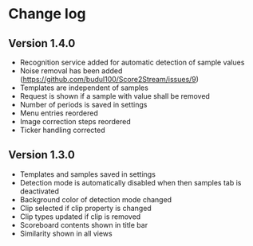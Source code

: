 # Change log

## Version 1.4.0

* Recognition service added for automatic detection of sample values
* Noise removal has been added (https://github.com/budul100/Score2Stream/issues/9)
* Templates are independent of samples
* Request is shown if a sample with value shall be removed
* Number of periods is saved in settings
* Menu entries reordered
* Image correction steps reordered
* Ticker handling corrected

## Version 1.3.0

* Templates and samples saved in settings
* Detection mode is automatically disabled when then samples tab is deactivated
* Background color of detection mode changed
* Clip selected if clip property is changed
* Clip types updated if clip is removed
* Scoreboard contents shown in title bar
* Similarity shown in all views